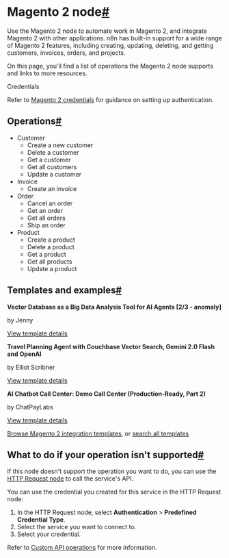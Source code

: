 [](https://github.com/n8n-io/n8n-docs/edit/main/docs/integrations/builtin/app-nodes/n8n-nodes-base.magento2.md "Edit this page")

# Magento 2 node[#](#magento-2-node "Permanent link")

Use the Magento 2 node to automate work in Magento 2, and integrate Magento 2 with other applications. n8n has built-in support for a wide range of Magento 2 features, including creating, updating, deleting, and getting customers, invoices, orders, and projects.

On this page, you'll find a list of operations the Magento 2 node supports and links to more resources.

Credentials

Refer to [Magento 2 credentials](../../credentials/magento2/) for guidance on setting up authentication.

## Operations[#](#operations "Permanent link")

*   Customer
    *   Create a new customer
    *   Delete a customer
    *   Get a customer
    *   Get all customers
    *   Update a customer
*   Invoice
    *   Create an invoice
*   Order
    *   Cancel an order
    *   Get an order
    *   Get all orders
    *   Ship an order
*   Product
    *   Create a product
    *   Delete a product
    *   Get a product
    *   Get all products
    *   Update a product

## Templates and examples[#](#templates-and-examples "Permanent link")

**Vector Database as a Big Data Analysis Tool for AI Agents \[2/3 - anomaly\]**

by Jenny

[View template details](https://n8n.io/workflows/2655-vector-database-as-a-big-data-analysis-tool-for-ai-agents-23-anomaly/)

**Travel Planning Agent with Couchbase Vector Search, Gemini 2.0 Flash and OpenAI**

by Elliot Scribner

[View template details](https://n8n.io/workflows/3881-travel-planning-agent-with-couchbase-vector-search-gemini-20-flash-and-openai/)

**AI Chatbot Call Center: Demo Call Center (Production-Ready, Part 2)**

by ChatPayLabs

[View template details](https://n8n.io/workflows/4045-ai-chatbot-call-center-demo-call-center-production-ready-part-2/)

[Browse Magento 2 integration templates](https://n8n.io/integrations/magento-2/), or [search all templates](https://n8n.io/workflows/)

## What to do if your operation isn't supported[#](#what-to-do-if-your-operation-isnt-supported "Permanent link")

If this node doesn't support the operation you want to do, you can use the [HTTP Request node](../../core-nodes/n8n-nodes-base.httprequest/) to call the service's API.

You can use the credential you created for this service in the HTTP Request node:

1.  In the HTTP Request node, select **Authentication** > **Predefined Credential Type**.
2.  Select the service you want to connect to.
3.  Select your credential.

Refer to [Custom API operations](../../../custom-operations/) for more information.